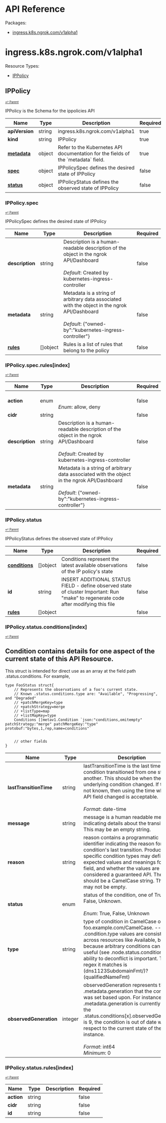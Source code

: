 # API Reference

Packages:

- [ingress.k8s.ngrok.com/v1alpha1](#ingressk8sngrokcomv1alpha1)

# ingress.k8s.ngrok.com/v1alpha1

Resource Types:

- [IPPolicy](#ippolicy)




## IPPolicy
<sup><sup>[↩ Parent](#ingressk8sngrokcomv1alpha1 )</sup></sup>






IPPolicy is the Schema for the ippolicies API

<table>
    <thead>
        <tr>
            <th>Name</th>
            <th>Type</th>
            <th>Description</th>
            <th>Required</th>
        </tr>
    </thead>
    <tbody><tr>
      <td><b>apiVersion</b></td>
      <td>string</td>
      <td>ingress.k8s.ngrok.com/v1alpha1</td>
      <td>true</td>
      </tr>
      <tr>
      <td><b>kind</b></td>
      <td>string</td>
      <td>IPPolicy</td>
      <td>true</td>
      </tr>
      <tr>
      <td><b><a href="https://kubernetes.io/docs/reference/generated/kubernetes-api/v1.27/#objectmeta-v1-meta">metadata</a></b></td>
      <td>object</td>
      <td>Refer to the Kubernetes API documentation for the fields of the `metadata` field.</td>
      <td>true</td>
      </tr><tr>
        <td><b><a href="#ippolicyspec">spec</a></b></td>
        <td>object</td>
        <td>
          IPPolicySpec defines the desired state of IPPolicy<br/>
        </td>
        <td>false</td>
      </tr><tr>
        <td><b><a href="#ippolicystatus">status</a></b></td>
        <td>object</td>
        <td>
          IPPolicyStatus defines the observed state of IPPolicy<br/>
        </td>
        <td>false</td>
      </tr></tbody>
</table>


### IPPolicy.spec
<sup><sup>[↩ Parent](#ippolicy)</sup></sup>



IPPolicySpec defines the desired state of IPPolicy

<table>
    <thead>
        <tr>
            <th>Name</th>
            <th>Type</th>
            <th>Description</th>
            <th>Required</th>
        </tr>
    </thead>
    <tbody><tr>
        <td><b>description</b></td>
        <td>string</td>
        <td>
          Description is a human-readable description of the object in the ngrok API/Dashboard<br/>
          <br/>
            <i>Default</i>: Created by kubernetes-ingress-controller<br/>
        </td>
        <td>false</td>
      </tr><tr>
        <td><b>metadata</b></td>
        <td>string</td>
        <td>
          Metadata is a string of arbitrary data associated with the object in the ngrok API/Dashboard<br/>
          <br/>
            <i>Default</i>: {"owned-by":"kubernetes-ingress-controller"}<br/>
        </td>
        <td>false</td>
      </tr><tr>
        <td><b><a href="#ippolicyspecrulesindex">rules</a></b></td>
        <td>[]object</td>
        <td>
          Rules is a list of rules that belong to the policy<br/>
        </td>
        <td>false</td>
      </tr></tbody>
</table>


### IPPolicy.spec.rules[index]
<sup><sup>[↩ Parent](#ippolicyspec)</sup></sup>





<table>
    <thead>
        <tr>
            <th>Name</th>
            <th>Type</th>
            <th>Description</th>
            <th>Required</th>
        </tr>
    </thead>
    <tbody><tr>
        <td><b>action</b></td>
        <td>enum</td>
        <td>
          <br/>
          <br/>
            <i>Enum</i>: allow, deny<br/>
        </td>
        <td>false</td>
      </tr><tr>
        <td><b>cidr</b></td>
        <td>string</td>
        <td>
          <br/>
        </td>
        <td>false</td>
      </tr><tr>
        <td><b>description</b></td>
        <td>string</td>
        <td>
          Description is a human-readable description of the object in the ngrok API/Dashboard<br/>
          <br/>
            <i>Default</i>: Created by kubernetes-ingress-controller<br/>
        </td>
        <td>false</td>
      </tr><tr>
        <td><b>metadata</b></td>
        <td>string</td>
        <td>
          Metadata is a string of arbitrary data associated with the object in the ngrok API/Dashboard<br/>
          <br/>
            <i>Default</i>: {"owned-by":"kubernetes-ingress-controller"}<br/>
        </td>
        <td>false</td>
      </tr></tbody>
</table>


### IPPolicy.status
<sup><sup>[↩ Parent](#ippolicy)</sup></sup>



IPPolicyStatus defines the observed state of IPPolicy

<table>
    <thead>
        <tr>
            <th>Name</th>
            <th>Type</th>
            <th>Description</th>
            <th>Required</th>
        </tr>
    </thead>
    <tbody><tr>
        <td><b><a href="#ippolicystatusconditionsindex">conditions</a></b></td>
        <td>[]object</td>
        <td>
          Conditions represent the latest available observations of the IP policy's state<br/>
        </td>
        <td>false</td>
      </tr><tr>
        <td><b>id</b></td>
        <td>string</td>
        <td>
          INSERT ADDITIONAL STATUS FIELD - define observed state of cluster
Important: Run "make" to regenerate code after modifying this file<br/>
        </td>
        <td>false</td>
      </tr><tr>
        <td><b><a href="#ippolicystatusrulesindex">rules</a></b></td>
        <td>[]object</td>
        <td>
          <br/>
        </td>
        <td>false</td>
      </tr></tbody>
</table>


### IPPolicy.status.conditions[index]
<sup><sup>[↩ Parent](#ippolicystatus)</sup></sup>



Condition contains details for one aspect of the current state of this API Resource.
---
This struct is intended for direct use as an array at the field path .status.conditions.  For example,


	type FooStatus struct{
	    // Represents the observations of a foo's current state.
	    // Known .status.conditions.type are: "Available", "Progressing", and "Degraded"
	    // +patchMergeKey=type
	    // +patchStrategy=merge
	    // +listType=map
	    // +listMapKey=type
	    Conditions []metav1.Condition `json:"conditions,omitempty" patchStrategy:"merge" patchMergeKey:"type" protobuf:"bytes,1,rep,name=conditions"`


	    // other fields
	}

<table>
    <thead>
        <tr>
            <th>Name</th>
            <th>Type</th>
            <th>Description</th>
            <th>Required</th>
        </tr>
    </thead>
    <tbody><tr>
        <td><b>lastTransitionTime</b></td>
        <td>string</td>
        <td>
          lastTransitionTime is the last time the condition transitioned from one status to another.
This should be when the underlying condition changed.  If that is not known, then using the time when the API field changed is acceptable.<br/>
          <br/>
            <i>Format</i>: date-time<br/>
        </td>
        <td>true</td>
      </tr><tr>
        <td><b>message</b></td>
        <td>string</td>
        <td>
          message is a human readable message indicating details about the transition.
This may be an empty string.<br/>
        </td>
        <td>true</td>
      </tr><tr>
        <td><b>reason</b></td>
        <td>string</td>
        <td>
          reason contains a programmatic identifier indicating the reason for the condition's last transition.
Producers of specific condition types may define expected values and meanings for this field,
and whether the values are considered a guaranteed API.
The value should be a CamelCase string.
This field may not be empty.<br/>
        </td>
        <td>true</td>
      </tr><tr>
        <td><b>status</b></td>
        <td>enum</td>
        <td>
          status of the condition, one of True, False, Unknown.<br/>
          <br/>
            <i>Enum</i>: True, False, Unknown<br/>
        </td>
        <td>true</td>
      </tr><tr>
        <td><b>type</b></td>
        <td>string</td>
        <td>
          type of condition in CamelCase or in foo.example.com/CamelCase.
---
Many .condition.type values are consistent across resources like Available, but because arbitrary conditions can be
useful (see .node.status.conditions), the ability to deconflict is important.
The regex it matches is (dns1123SubdomainFmt/)?(qualifiedNameFmt)<br/>
        </td>
        <td>true</td>
      </tr><tr>
        <td><b>observedGeneration</b></td>
        <td>integer</td>
        <td>
          observedGeneration represents the .metadata.generation that the condition was set based upon.
For instance, if .metadata.generation is currently 12, but the .status.conditions[x].observedGeneration is 9, the condition is out of date
with respect to the current state of the instance.<br/>
          <br/>
            <i>Format</i>: int64<br/>
            <i>Minimum</i>: 0<br/>
        </td>
        <td>false</td>
      </tr></tbody>
</table>


### IPPolicy.status.rules[index]
<sup><sup>[↩ Parent](#ippolicystatus)</sup></sup>





<table>
    <thead>
        <tr>
            <th>Name</th>
            <th>Type</th>
            <th>Description</th>
            <th>Required</th>
        </tr>
    </thead>
    <tbody><tr>
        <td><b>action</b></td>
        <td>string</td>
        <td>
          <br/>
        </td>
        <td>false</td>
      </tr><tr>
        <td><b>cidr</b></td>
        <td>string</td>
        <td>
          <br/>
        </td>
        <td>false</td>
      </tr><tr>
        <td><b>id</b></td>
        <td>string</td>
        <td>
          <br/>
        </td>
        <td>false</td>
      </tr></tbody>
</table>
